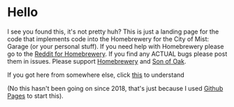 # Hello

I see you found this, it's not pretty huh? This is just a landing page for the code that implements code into the Homebrewery for the City of Mist: Garage (or your personal stuff). If you need help with Homebrewery please go to the [Reddit for Homebrewery](https://www.reddit.com/r/homebrewery/). If you find any ACTUAL bugs please post them in issues. Please support [Homebrewery](https://www.patreon.com/NaturalCrit) and [Son of Oak](cityofmist.co).

If you got here from somewhere else, click [this](https://homebrewery.naturalcrit.com/share/1B5PW5fKPnJBANk-ZiRbUvsVsu5NXwpDTYkXFx4fA7Wu8) to understand

(No this hasn't been going on since 2018, that's just because I used [Github Pages](https://pages.github.com/) to start this).
